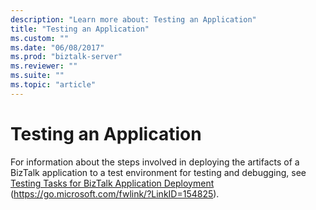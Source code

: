 ```yaml
---
description: "Learn more about: Testing an Application"
title: "Testing an Application"
ms.custom: ""
ms.date: "06/08/2017"
ms.prod: "biztalk-server"
ms.reviewer: ""
ms.suite: ""
ms.topic: "article"
---
```

# Testing an Application
For information about the steps involved in deploying the artifacts of a BizTalk application to a test environment for testing and debugging, see [Testing Tasks for BizTalk Application Deployment](../core/testing-tasks-for-biztalk-application-deployment.md) (https://go.microsoft.com/fwlink/?LinkID=154825).